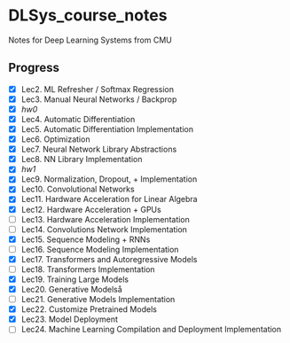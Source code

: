 # DLSys_course_notes
Notes for Deep Learning Systems from CMU


## Progress
- [x] Lec2. ML Refresher / Softmax Regression
- [x] Lec3. Manual Neural Networks / Backprop
- [x] *hw0*
- [x] Lec4. Automatic Differentiation
- [x] Lec5. Automatic Differentiation Implementation
- [x] Lec6. Optimization
- [x] Lec7. Neural Network Library Abstractions
- [x] Lec8. NN Library Implementation
- [x] *hw1*
- [x] Lec9. Normalization, Dropout, + Implementation
- [x] Lec10. Convolutional Networks
- [x] Lec11. Hardware Acceleration for Linear Algebra
- [x] Lec12. Hardware Acceleration + GPUs
- [ ] Lec13. Hardware Acceleration Implementation
- [ ] Lec14. Convolutions Network Implementation 	 	 
- [x] Lec15. Sequence Modeling + RNNs
- [ ] Lec16. Sequence Modeling Implementation
- [x] Lec17. Transformers and Autoregressive Models
- [ ] Lec18. Transformers Implementation 	 	 
- [x] Lec19. Training Large Models
- [x] Lec20. Generative Modelså
- [ ] Lec21. Generative Models Implementation
- [x] Lec22. Customize Pretrained Models	 	 
- [x] Lec23. Model Deployment
- [ ] Lec24. Machine Learning Compilation and Deployment Implementation
